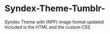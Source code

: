 # Syndex-Theme-Tumblr-
Syndex Theme with (NPF) image format updated  
  Included is the HTML and the custom CSS 
